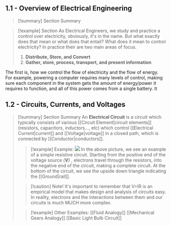 

## 1.1 - Overview of Electrical Engineering

>[!summary] Section Summary

>[!example] Section
As Electrical Engineers, we study and practice a control over electricity, obviously, it's in the name. But what exactly does that mean or what does that entail? What does it mean to control electricity? In practice their are two main areas of focus.
>1. **Distribute, Store, and Convert**
>2. **Gather, store, process, transport, and present information**
>   
The first is, how we control the flow of electricity and the flow of energy. For example, powering a computer requires many levels of control, making sure each component in the system gets the amount of energy/power it requires to function, and all of this power comes from a single battery. It

## 1.2 - Circuits, Currents, and Voltages

>[!summary] Section Summary
>An **Electrical Circuit** is a circuit which typically consists of various [[Circuit Element|circuit elements]](resistors, capacitors, inductors..., etc) which control [[Electrical Current|current]] and [[Voltage|voltage]] in a closed path, which is connected by [[Conductor|conductors]].  
>>[!example] Example:
![](Pasted%20image%2020231105123024.png)
>In the above picture, we see an example of a simple resistive circuit. Starting from the positive end of the voltage source *(**V**)* , electrons travel through the resistors, into the negative end of the circuit, making a complete circuit. At the bottom of the circuit, we see the upside down triangle indicating the [[Ground|rail]].
>
>
>>[!caution] Note!
>>It's important to remember that V=IR is an empirical model that makes design and analysis of circuits easy. In reality, electrons and the interactions between them and our circuits is much MUCH more complex.
>
>
>>[!example] Other Examples:
>>[[Fluid Analogy]]
>>[[Mechanical Gears Analogy]]
>>[[Basic Light Bulb Circuit]]








